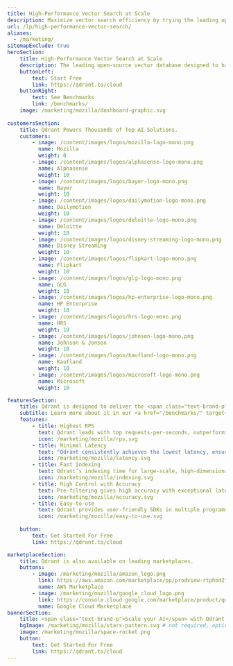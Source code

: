 ```yaml
---
title: High-Performance Vector Search at Scale
description: Maximize vector search efficiency by trying the leading open-source vector search database.
url: /lp/high-performance-vector-search/
aliases:
  - /marketing/
sitemapExclude: true
heroSection:
    title: High-Performance Vector Search at Scale
    description: The leading open-source vector database designed to handle high-dimensional vectors for performance and massive-scale AI applications. Qdrant is purpose-built in Rust for unmatched speed and reliability even when processing billions of vectors.
    buttonLeft:
        text: Start Free
        link: https://qdrant.to/cloud
    buttonRight:
        text: See Benchmarks
        link: /benchmarks/
    image: /marketing/mozilla/dashboard-graphic.svg
    
customersSection:
    title: Qdrant Powers Thousands of Top AI Solutions.
    customers:
        - image: /content/images/logos/mozilla-logo-mono.png
          name: Mozilla
          weight: 0
        - image: /content/images/logos/alphasense-logo-mono.png
          name: Alphasense
          weight: 10
        - image: /content/images/logos/bayer-logo-mono.png
          name: Bayer
          weight: 10
        - image: /content/images/logos/dailymotion-logo-mono.png
          name: Dailymotion
          weight: 10
        - image: /content/images/logos/deloitte-logo-mono.png
          name: Deloitte
          weight: 10
        - image: /content/images/logos/disney-streaming-logo-mono.png
          name: Disney Streaming
          weight: 10
        - image: /content/images/logos/flipkart-logo-mono.png
          name: Flipkart
          weight: 10
        - image: /content/images/logos/glg-logo-mono.png
          name: GLG
          weight: 10
        - image: /content/images/logos/hp-enterprise-logo-mono.png
          name: HP Enterprise
          weight: 10
        - image: /content/images/logos/hrs-logo-mono.png
          name: HRS
          weight: 10
        - image: /content/images/logos/johnson-logo-mono.png
          name: Johnson & Jonson
          weight: 10
        - image: /content/images/logos/kaufland-logo-mono.png
          name: Kaufland
          weight: 10
        - image: /content/images/logos/microsoft-logo-mono.png
          name: Microsoft
          weight: 10

featuresSection:
    title: Qdrant is designed to deliver the <span class="text-brand-p">fastest and most accurate results at the lowest cost</span>.
    subtitle: Learn more about it in our <a href="/benchmarks/" target="_blank">performance benchmarks</a>. # not required, optional
    features:
        - title: Highest RPS
          text: Qdrant leads with top requests-per-seconds, outperforming alternative vector databases in various datasets by up to 4x.
          icon: /marketing/mozilla/rps.svg
        - title: Minimal Latency
          text: "Qdrant consistently achieves the lowest latency, ensuring quicker response times in data retrieval: 3ms response for 1M Open AI embeddings, outpacing alternatives by 50x-100x."
          icon: /marketing/mozilla/latency.svg
        - title: Fast Indexing
          text: Qdrant’s indexing time for large-scale, high-dimensional datasets is notably faster than alternative options.
          icon: /marketing/mozilla/indexing.svg
        - title: High Control with Accuracy
          text: Pre-filtering gives high accuracy with exceptional latencies in nested filtering search scenarios.
          icon: /marketing/mozilla/accuracy.svg
        - title: Easy-to-use
          text: Qdrant provides user-friendly SDKs in multiple programming languages, facilitating easy integration into existing systems.
          icon: /marketing/mozilla/easy-to-use.svg
    
    button:
        text: Get Started For Free
        link: https://qdrant.to/cloud

marketplaceSection:
    title: Qdrant is also available on leading marketplaces.
    buttons:
        - image: /marketing/mozilla/amazon_logo.png
          link: https://aws.amazon.com/marketplace/pp/prodview-rtphb42tydtzg?sr=0-1&ref_=beagle&applicationId=AWS-Marketplace-Console
          name: AWS Marketplace
        - image: /marketing/mozilla/google_cloud_logo.png
          link: https://console.cloud.google.com/marketplace/product/qdrant-public/qdrant?project=qdrant-public
          name: Google Cloud Marketplace
bannerSection:
    title: <span class="text-brand-p">Scale your AI</span> with Qdrant
    bgImage: /marketing/mozilla/stars-pattern.svg # not required, optional
    image: /marketing/mozilla/space-rocket.png
    button:
        text: Get Started For Free
        link: https://qdrant.to/cloud
---
```

